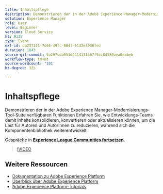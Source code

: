 ```yaml
---
title: Inhaltspflege
description: Demonstrieren der in der Adobe Experience Manager-Modernisierungs-Tool-Suite verfügbaren Funktionen Erfahren Sie, wie Entwicklungs-Teams damit Inhalte konsolidieren, konvertieren oder aktualisieren können, um die Last für Autoren und Autorinnen zu reduzieren, während sich die Komponentenbibliothek weiterentwickelt.
solution: Experience Manager
role: User
level: Beginner
version: Cloud Service
kt: 9135
type: Event
exl-id: da237121-7d66-49fc-864f-6132e3936fed
duration: 1843
source-git-commit: 9a297cda953d4414131657f9ac84580aea0eabeb
workflow-type: tm+mt
source-wordcount: '101'
ht-degree: 12%

---
```


# Inhaltspflege

Demonstrieren der in der Adobe Experience Manager-Modernisierungs-Tool-Suite verfügbaren Funktionen Erfahren Sie, wie Entwicklungs-Teams damit Inhalte konsolidieren, konvertieren oder aktualisieren können, um die Last für Autoren und Autorinnen zu reduzieren, während sich die Komponentenbibliothek weiterentwickelt.

Gespräche in **[Experience League Communities fortsetzen](https://adobe.ly/3zJuUBH)**.

>[!VIDEO](https://video.tv.adobe.com/v/337577/?quality=12&learn=on&hidetitle=true)

## Weitere Ressourcen

- [Dokumentation zu Adobe Experience Platform](https://experienceleague.adobe.com/docs/experience-platform.html?lang=de)
- [Überblick über Adobe Experience Platform](https://experienceleague.adobe.com/docs/experience-platform/landing/home.html?lang=de)
- [Adobe Experience Platform-Tutorials](https://experienceleague.adobe.com/docs/platform-learn/tutorials/overview.html?lang=de)
